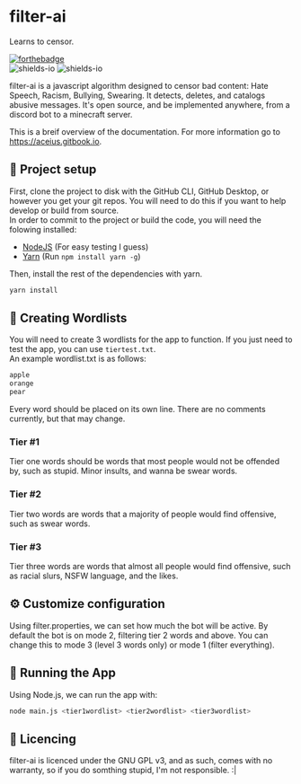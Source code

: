 # filter-ai
 Learns to censor.

[![forthebadge](https://forthebadge.com/images/badges/made-with-javascript.svg)](https://forthebadge.com)  
![shields-io](https://img.shields.io/badge/Customization%20Options-Existing-green) ![shields-io](https://img.shields.io/badge/Development%20Progress-10%-orange)

filter-ai is a javascript algorithm designed to censor bad content: Hate Speech, Racism, Bullying, Swearing. It detects, deletes, and catalogs abusive messages. It's open source, and be implemented anywhere, from a discord bot to a minecraft server.

This is a breif overview of the documentation. For more information go to https://aceius.gitbook.io.

## 💾 Project setup
First, clone the project to disk with the GitHub CLI, GitHub Desktop, or however you get your git repos. You will need to do this if you want to help develop or build from source.  
In order to commit to the project or build the code, you will need the folowing installed:
 - [NodeJS](https://nodejs.dev) (For easy testing I guess)
 - [Yarn](https://yarnpkg.org) (Run `npm install yarn -g`)

Then, install the rest of the dependencies with yarn.
```sh
yarn install
```

## 📜 Creating Wordlists
You will need to create 3 wordlists for the app to function. If you just need to test the app, you can use `tiertest.txt`.  
An example wordlist.txt is as follows:
```txt
apple
orange
pear
```
Every word should be placed on its own line. There are no comments currently, but that may change.

### Tier #1
Tier one words should be words that most people would not be offended by, such as stupid. Minor insults, and wanna be swear words. 
### Tier #2
Tier two words are words that a majority of people would find offensive, such as swear words.
### Tier #3
Tier three words are words that almost all people would find offensive, such as racial slurs, NSFW language, and the likes.

## ⚙️ Customize configuration
Using filter.properties, we can set how much the bot will be active. By default the bot is on mode 2, filtering tier 2 words and above. You can change this to mode 3 (level 3 words only) or mode 1 (filter everything).

## 🚀 Running the App
Using Node.js, we can run the app with:
```sh
node main.js <tier1wordlist> <tier2wordlist> <tier3wordlist>
```

## 📜 Licencing
filter-ai is licenced under the GNU GPL v3, and as such, comes with no warranty, so if you do somthing stupid, I'm not responsible. :|